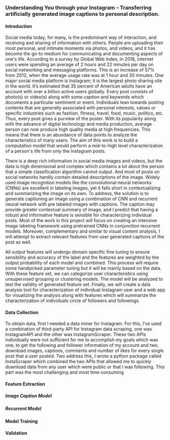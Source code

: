 ### Understanding You through your Instagram – Transferring artificially generated image captions to personal description.

#### Introduction
Social media today, for many, is the predominant way of interaction, and receiving and sharing of information with others. People are uploading their most personal, and intimate moments via photos, and videos, and it has become the go-to medium for communicating and documenting aspects of one's life. According to a survey by Global Web Index, in 2018, internet users were spending an average of 2 hours and 22 minutes per day on social networking and messaging platforms. This is an increase of 57% from 2012, when the average usage rate was at 1 hour and 30 minutes. One major social media platform is Instagram; it is the largest photo sharing site in the world. It’s estimated that 35 percent of American adults have an account with over a billion active users globally. Every post consists of photo(s) or video(s) along with some caption and keywords which documents a particular sentiment or event. Individuals lean towards posting contents that are generally associated with personal interests, values or specific industries such as fashion, fitness, travel, food, music, politics, etc.  Thus, every post gives a purview of the poster. With its popularity along with the advance of digital technology and media production, average person can now produce high quality media at high frequencies. This means that there is an abundance of data points to analyze the characteristics of many users. The aim of this work is to build a computation model that would perform a mid-to-high level characterization of a person's life from only the Instagram posts.

There is a deep rich information in social media images and videos, but the data is high dimensional and complex which contains a lot about the person that a simple classification algorithm cannot output. And most of posts on social networks hardily contain detailed descriptions of the image. Widely used image recognition models like the convolutional neural networks (CNNs) are excellent in labeling images, yet it falls short in contextualizing and summarizing the image on its own. To address, the solution is to generate captioning an image using a combination of CNN and recurrent neural network with pre labeled images with captions. The caption may provide greater contextual summary of image, and I predict that having a robust and informative feature is sensible for characterizing individual posts. Most of the work in this project will focus on creating an intensive image labeling framework using pretrained CNNs in conjunction recurrent models. Moreover, complementary and similar to visual content analysis, I will attempt to extract relevant features from user generated captions of the post as well. 

All output features will undergo domain specific fine tuning to ensure sensibility and accuracy of the label and the features are weighted by the output probability of each model and combined. This process will require some handpicked parameter tuning but it will be mainly based on the data. With these feature set, we can categorize user characteristics using unsupervised grouping or clustering models. The model will be analyzed to test the validity of generated feature set. Finally, we will create a data analysis tool for characterization of individual Instagram user and a web app for visualizing the analysis along with features which will summarize the characterization of individuals circle of followers and followings.

#### Data Collection
To obtain data, first I needed a data miner for Instagram. For this, I’ve used a combination of third-party API for Instagram data scraping, one was InstagramAPI and the other was InstagramScraper. These two APIs individually were not sufficient for me to accomplish my goals which was one, to get the following and follower information of my account and two, download images, captions, comments and number of likes for every single post that a user posted.  Two address this, I wrote a python package called InstaScraper which combined the two APIs that allowed me to quickly download data from any user which were public or that I was following. This part was the most challenging and most time consuming

#### Feature Extraction
##### Image Caption Model 
##### Recurrent Model

#### Model Training

#### Validation
